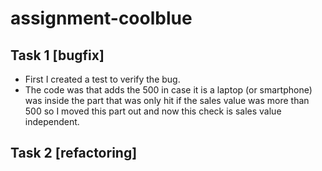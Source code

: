 # assignment-coolblue

## Task 1 [bugfix]
- First I created a test to verify the bug.
- The code was that adds the 500 in case it is a laptop (or smartphone) was inside the part that was only hit if the sales value was more than 500 so I moved this part out and now this check is sales value independent.

## Task 2 [refactoring]
